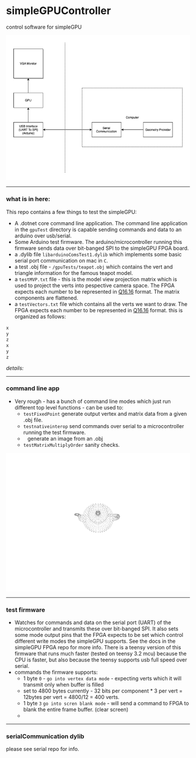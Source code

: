 # simpleGPUController
control software for simpleGPU

![diagram](https://github.com/mjkkirschner/simpleGPUController/blob/master/docs/gpusimple.png)

---
### what is in here:

This repo contains a few things to test the simpleGPU:
* A .dotnet core command line application. The command line application in the `gpuTest` 
directory is capable sending commands and data to an arduino over usb/serial.
* Some Arduino test firmware. The arduino/microcontroller running this firmware sends data over 
bit-banged SPI to the simpleGPU FPGA board.
* a .dylib file `libarduinoComsTest1.dylib` which implements some basic serial port communication on mac in `C`.
* a test .obj file - `/gpuTests/teapot.obj` which contains the vert and triangle information for the famous teapot model.
* a `testMVP.txt` file - this is the model view projection matrix which 
is used to project the verts into pespective camera space. The FPGA expects each number to be represented in
[Q16.16](https://en.wikipedia.org/wiki/Q_(number_format)) format. The matrix components are flattened.
* a `testVectors.txt` file which contains all the verts we want to draw. 
The FPGA expects each number to be represented in [Q16.16](https://en.wikipedia.org/wiki/Q_(number_format)) format.
 this is organized as follows: 
```
x
y
z
x
y
z
```

*details:*

---
### command line app
* Very rough - has a bunch of command line modes which just run different top level functions - can be used to:
  * `testFixedPoint` generate output vertex and matrix data from a given .obj file.
  *  `testnativeinterop` send commands over serial to a microcontroller running the test firmware.
  * ` ` generate an image from an .obj
  * `testMatrixMultiplyOrder` sanity checks.
  
<img src="https://github.com/mjkkirschner/simpleGPUController/blob/master/gpuTests/testoutput.png?raw=true" >

---
### test firmware
* Watches for commands and data on the serial port (UART) of the microcontroller and transmits these over bit-banged SPI. It also 
sets some mode output pins that the FPGA expects to be set which control different write modes the simpleGPU supports. See the docs in
the simpleGPU FPGA repo for more info. There is a teensy version of this firmware that runs much faster (tested on teensy 3.2 mcu) 
because the CPU is faster, but also because the teensy supports usb full speed over serial.
* commands the firmware supports:
  * 1 byte `0` - `go into vertex data mode` - expecting verts which it will transmit only when buffer is filled 
  - set to 4800 bytes currently - 32 bits per component * 3 per vert = 12bytes per vert = 4800/12 = 400 verts.
  * 1 byte `3` `go into scren blank mode` - will send a command to FPGA to blank the entire frame buffer. (clear screen)
  * 
---
### serialCommunication dylib
please see serial repo for info.


  
